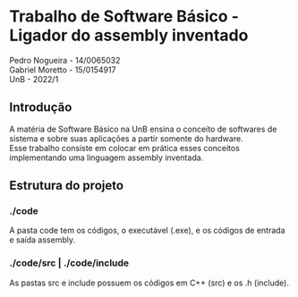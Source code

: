 # Trabalho de Software Básico - Ligador do assembly inventado

Pedro Nogueira - 14/0065032  
Gabriel Moretto - 15/0154917  
UnB - 2022/1  

## Introdução

A matéria de Software Básico na UnB ensina o conceito de softwares de sistema e sobre suas aplicações a partir somente do hardware.  
Esse trabalho consiste em colocar em prática esses conceitos implementando uma linguagem assembly inventada.  

## Estrutura do projeto

### ./code

A pasta code tem os códigos, o executável (.exe), e os códigos de entrada e saída assembly.  

### ./code/src | ./code/include

As pastas src e include possuem os códigos em C++ (src) e os .h (include).  
